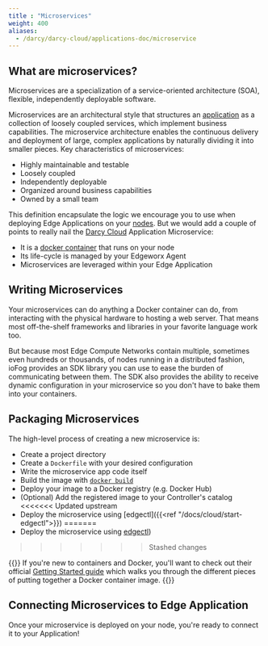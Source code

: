 ```yaml
---
title : "Microservices"
weight: 400
aliases:
  - /darcy/darcy-cloud/applications-doc/microservice
---
```


## What are microservices?

Microservices are a specialization of a service-oriented architecture (SOA), flexible, independently
deployable software.

Microservices are an architectural style that structures an [application](../more/terminology.md#application) as a collection of loosely
coupled services, which implement business capabilities. The microservice architecture enables the
continuous delivery and deployment of large, complex applications by naturally dividing it into
smaller pieces. Key characteristics of microservices:

* Highly maintainable and testable
* Loosely coupled
* Independently deployable
* Organized around business capabilities
* Owned by a small team

This definition encapsulate the logic we encourage you to use when deploying Edge Applications on
your [nodes](../more/terminology.md#node). But we would add a couple of points to really nail the [Darcy Cloud](../more/terminology.md#darcy-cloud) Application
Microservice:

* It is a [docker container](https://www.docker.com/resources/what-container) that runs on your node
* Its life-cycle is managed by your Edgeworx Agent
* Microservices are leveraged within your Edge Application

## Writing Microservices

Your microservices can do anything a Docker container can do, from interacting with the physical
hardware to hosting a web server. That means most off-the-shelf frameworks and libraries in your
favorite language work too.

But because most Edge Compute Networks contain multiple, sometimes even hundreds or thousands, of
nodes running in a distributed fashion, ioFog provides an SDK library you can use to ease the burden
of communicating between them. The SDK also provides the ability to receive dynamic configuration in
your microservice so you don't have to bake them into your containers.

## Packaging Microservices

The high-level process of creating a new microservice is:

* Create a project directory
* Create a `Dockerfile` with your desired configuration
* Write the microservice app code itself
* Build the image
  with [`docker build`](https://docs.docker.com/engine/reference/commandline/build/)
* Deploy your image to a Docker registry (e.g. Docker Hub)
* (Optional) Add the registered image to your Controller's catalog
<<<<<<< Updated upstream
* Deploy the microservice using [edgectl]({{<ref "/docs/cloud/start-edgectl">}})
=======
* Deploy the microservice using [edgectl](../../docs/cloud/edgectl/))
>>>>>>> Stashed changes

{{<alert>}} If you're new to containers and Docker, you'll want to check out their
official [Getting Started guide](https://docs.docker.com/get-started/) which walks you through the
different pieces of putting together a Docker container image. {{</alert>}}

## Connecting Microservices to Edge Application

Once your microservice is deployed on your node, you're ready to connect it to your Application!

[//]: # (Check out the [Public Services]&#40;{{<ref "public-services.md">}}&#41; section for configuration steps.)
